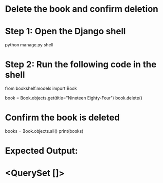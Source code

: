 # Delete the book and confirm deletion

# Step 1: Open the Django shell
python manage.py shell

# Step 2: Run the following code in the shell
from bookshelf.models import Book

book = Book.objects.get(title="Nineteen Eighty-Four")
book.delete()

# Confirm the book is deleted
books = Book.objects.all()
print(books)

# Expected Output:
# <QuerySet []>
